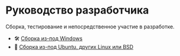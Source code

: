 # Руководство разработчика

Сборка, тестирование и непосредственное участие в разработке.

* :hammer_and_wrench: [Сборка из-под Windows](https://github.com/GreenteaOS/Greentea/blob/master/russian/Developer-Guide/Build-Native.md)
* :wine_glass: [Сборка из-под Ubuntu, других Linux или BSD](https://github.com/GreenteaOS/Greentea/blob/master/russian/Developer-Guide/Build-Wine.md)
